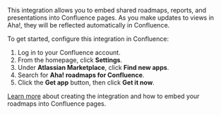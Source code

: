 This integration allows you to embed shared roadmaps, reports, and presentations into Confluence pages. As you make updates to views in Aha!, they will be reflected automatically in Confluence.

To get started, configure this integration in Confluence:

1. Log in to your Confluence account.
2. From the homepage, click **Settings**.
3. Under **Atlassian Marketplace**, click **Find new apps**.
4. Search for **Aha! roadmaps for Confluence**.
5. Click the **Get app** button, then click **Get it now**.

[Learn more](https://www.aha.io/support/roadmaps/integrations/confluence/confluence-integration) about creating the integration and how to embed your roadmaps into Confluence pages.
